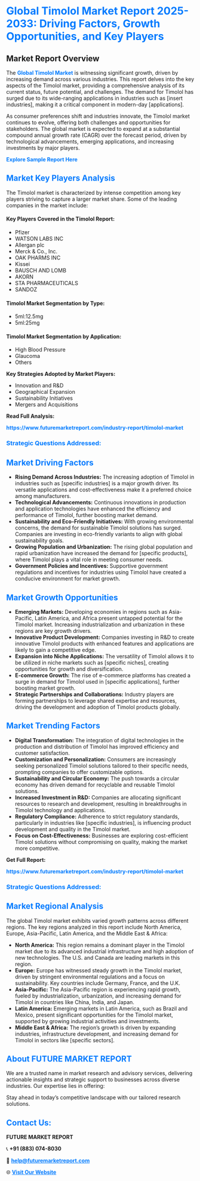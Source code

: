 <h1 style="color: #007BFF;">Global Timolol Market Report 2025-2033: Driving Factors, Growth Opportunities, and Key Players</h1>

<section id="overview">
<h2>Market Report Overview</h2>
<p>The <a href="https://www.futuremarketreport.com/industry-report/timolol-market" style="color: #007BFF; text-decoration: none;"><strong>Global Timolol Market</strong></a> is witnessing significant growth, driven by increasing demand across various industries. This report delves into the key aspects of the Timolol market, providing a comprehensive analysis of its current status, future potential, and challenges. The demand for Timolol has surged due to its wide-ranging applications in industries such as [insert industries], making it a critical component in modern-day [applications].</p>
<p>As consumer preferences shift and industries innovate, the Timolol market continues to evolve, offering both challenges and opportunities for stakeholders. The global market is expected to expand at a substantial compound annual growth rate (CAGR) over the forecast period, driven by technological advancements, emerging applications, and increasing investments by major players.</p>
</section>

<section id="overview">
<p><a href="https://www.futuremarketreport.com/request-sample/reportId=77837" style="color: #007BFF; text-decoration: none;"><strong>Explore Sample Report Here</strong></a></p>
</section>

<section id="key-players">
<h2 style="color: #007BFF;">Market Key Players Analysis</h2>
<p>The Timolol market is characterized by intense competition among key players striving to capture a larger market share. Some of the leading companies in the market include:</p>
<h4>Key Players Covered in the Timolol Report:</h4>
<ul><li>Pfizer</li><li>WATSON LABS INC</li><li>Allergan plc</li><li>Merck &amp; Co., Inc.</li><li>OAK PHARMS INC</li><li>Kissei</li><li>BAUSCH AND LOMB</li><li>AKORN</li><li>STA PHARMACEUTICALS</li><li>SANDOZ</li></ul>
<h4>Timolol Market Segmentation by Type:</h4>
<ul><li>5ml:12.5mg</li><li>5ml:25mg</li></ul>

<h4>Timolol Market Segmentation by Application:</h4>
<ul><li>High Blood Pressure</li><li>Glaucoma</li><li>Others</li></ul>
<p><strong>Key Strategies Adopted by Market Players:</strong></p>
<ul>
<li>Innovation and R&D</li>
<li>Geographical Expansion</li>
<li>Sustainability Initiatives</li>
<li>Mergers and Acquisitions</li>
</ul>
</section>

<section>
<p><strong>Read Full Analysis: </strong></p><a href="https://www.futuremarketreport.com/industry-report/timolol-market" style="color: #007BFF; text-decoration: none;"><strong>https://www.futuremarketreport.com/industry-report/timolol-market</strong></a>
<h3 style="color: #007BFF;">Strategic Questions Addressed:</h3>
</section>

<section id="driving-factors">
<h2 style="color: #007BFF;">Market Driving Factors</h2>
<ul>
<li><strong>Rising Demand Across Industries:</strong> The increasing adoption of Timolol in industries such as [specific industries] is a major growth driver. Its versatile applications and cost-effectiveness make it a preferred choice among manufacturers.</li>
<li><strong>Technological Advancements:</strong> Continuous innovations in production and application technologies have enhanced the efficiency and performance of Timolol, further boosting market demand.</li>
<li><strong>Sustainability and Eco-Friendly Initiatives:</strong> With growing environmental concerns, the demand for sustainable Timolol solutions has surged. Companies are investing in eco-friendly variants to align with global sustainability goals.</li>
<li><strong>Growing Population and Urbanization:</strong> The rising global population and rapid urbanization have increased the demand for [specific products], where Timolol plays a vital role in meeting consumer needs.</li>
<li><strong>Government Policies and Incentives:</strong> Supportive government regulations and incentives for industries using Timolol have created a conducive environment for market growth.</li>
</ul>
</section>

<section id="growth-opportunities">
<h2 style="color: #007BFF;">Market Growth Opportunities</h2>
<ul>
<li><strong>Emerging Markets:</strong> Developing economies in regions such as Asia-Pacific, Latin America, and Africa present untapped potential for the Timolol market. Increasing industrialization and urbanization in these regions are key growth drivers.</li>
<li><strong>Innovative Product Development:</strong> Companies investing in R&D to create innovative Timolol products with enhanced features and applications are likely to gain a competitive edge.</li>
<li><strong>Expansion into Niche Applications:</strong> The versatility of Timolol allows it to be utilized in niche markets such as [specific niches], creating opportunities for growth and diversification.</li>
<li><strong>E-commerce Growth:</strong> The rise of e-commerce platforms has created a surge in demand for Timolol used in [specific applications], further boosting market growth.</li>
<li><strong>Strategic Partnerships and Collaborations:</strong> Industry players are forming partnerships to leverage shared expertise and resources, driving the development and adoption of Timolol products globally.</li>
</ul>
</section>

<section id="trending-factors">
<h2 style="color: #007BFF;">Market Trending Factors</h2>
<ul>
<li><strong>Digital Transformation:</strong> The integration of digital technologies in the production and distribution of Timolol has improved efficiency and customer satisfaction.</li>
<li><strong>Customization and Personalization:</strong> Consumers are increasingly seeking personalized Timolol solutions tailored to their specific needs, prompting companies to offer customizable options.</li>
<li><strong>Sustainability and Circular Economy:</strong> The push towards a circular economy has driven demand for recyclable and reusable Timolol solutions.</li>
<li><strong>Increased Investment in R&D:</strong> Companies are allocating significant resources to research and development, resulting in breakthroughs in Timolol technology and applications.</li>
<li><strong>Regulatory Compliance:</strong> Adherence to strict regulatory standards, particularly in industries like [specific industries], is influencing product development and quality in the Timolol market.</li>
<li><strong>Focus on Cost-Effectiveness:</strong> Businesses are exploring cost-efficient Timolol solutions without compromising on quality, making the market more competitive.</li>
</ul>
</section>

<section>
<p><strong>Get Full Report: </strong></p><a href="https://www.futuremarketreport.com/industry-report/timolol-market" style="color: #007BFF; text-decoration: none;"><strong>https://www.futuremarketreport.com/industry-report/timolol-market</strong></a>
<h3 style="color: #007BFF;">Strategic Questions Addressed:</h3>
</section>


<section id="regional-analysis">
<h2 style="color: #007BFF;">Market Regional Analysis</h2>
<p>The global Timolol market exhibits varied growth patterns across different regions. The key regions analyzed in this report include North America, Europe, Asia-Pacific, Latin America, and the Middle East & Africa:</p>
<ul>
<li><strong>North America:</strong> This region remains a dominant player in the Timolol market due to its advanced industrial infrastructure and high adoption of new technologies. The U.S. and Canada are leading markets in this region.</li>
<li><strong>Europe:</strong> Europe has witnessed steady growth in the Timolol market, driven by stringent environmental regulations and a focus on sustainability. Key countries include Germany, France, and the U.K.</li>
<li><strong>Asia-Pacific:</strong> The Asia-Pacific region is experiencing rapid growth, fueled by industrialization, urbanization, and increasing demand for Timolol in countries like China, India, and Japan.</li>
<li><strong>Latin America:</strong> Emerging markets in Latin America, such as Brazil and Mexico, present significant opportunities for the Timolol market, supported by growing industrial activities and investments.</li>
<li><strong>Middle East & Africa:</strong> The region’s growth is driven by expanding industries, infrastructure development, and increasing demand for Timolol in sectors like [specific sectors].</li>
</ul>
</section>

<footer>
<h2 style="color: #007BFF;">About FUTURE MARKET REPORT</h2>
<p>We are a trusted name in market research and advisory services, delivering actionable insights and strategic support to businesses across diverse industries. Our expertise lies in offering:</p>

<p>Stay ahead in today’s competitive landscape with our tailored research solutions.</p>

<h2 style="color: #007BFF;">Contact Us:</h2>
<p><strong>FUTURE MARKET REPORT</strong></p>
<p>📞 <strong>+91 (883) 074-8030</strong></p>
<p>📧 <strong><a href="mailto:help@futuremarketreport.com" style="color: #007BFF;">help@futuremarketreport.com</a></strong></p>
<p>🌐 <strong><a href="https://www.futuremarketreport.com/" style="color: #007BFF;">Visit Our Website</a></strong></p>
</footer>